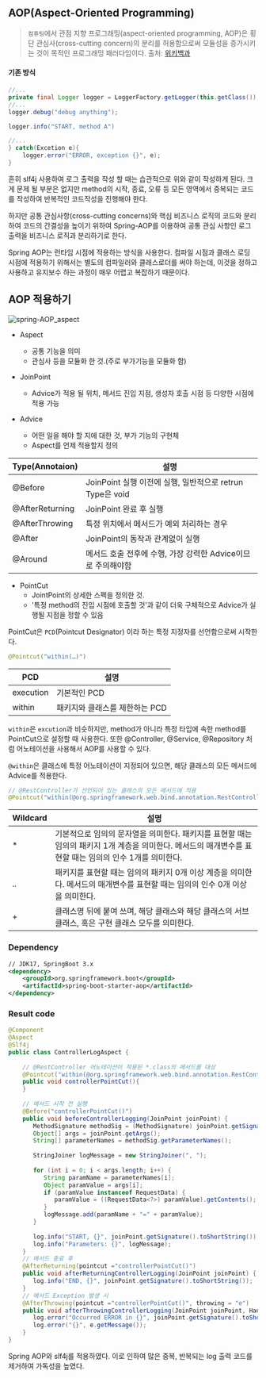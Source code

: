 
## AOP(Aspect-Oriented Programming)

> `컴퓨팅`에서 관점 지향 프로그래밍(aspect-oriented programming, AOP)은 횡단 관심사(cross-cutting concern)의 분리를 허용함으로써 모듈성을 증가시키는 것이 목적인 프로그래밍 패러다임이다. 
> 출처:  [위키백과](https://ko.wikipedia.org/wiki/%EA%B4%80%EC%A0%90_%EC%A7%80%ED%96%A5_%ED%94%84%EB%A1%9C%EA%B7%B8%EB%9E%98%EB%B0%8D)


#### 기존 방식

```java
//...
private final Logger logger = LoggerFactory.getLogger(this.getClass());
//...
logger.debug("debug anything");

logger.info("START, method A")

//...
} catch(Excetion e){
	logger.error("ERROR, exception {}", e);
}
```
흔히 slf4j 사용하여 로그 출력을 작성 할 때는 습관적으로 위와 같이 작성하게 된다. 크게 문제 될 부분은 없지만 method의 시작, 종료, 오류 등 모든 영역에서 중복되는 코드를 작성하여 반복적인 코드작성을 진행해야 한다.

하지만 공통 관심사항(cross-cutting concerns)와 핵심 비즈니스 로직의 코드와 분리하여 코드의 간결성을 높이기 위하여 Spring-AOP를 이용하여 공통 관심 사항인 로그 출력을 비즈니스 로직과 분리하기로 한다.

Spring AOP는 런타임 시점에 적용하는 방식을 사용한다. 컴파일 시점과 클래스 로딩 시점에 적용하기 위해서는 별도의 컴파일러와 클래스로더를 써야 하는데, 이것을 정하고 사용하고 유지보수 하는 과정이 매우 어렵고 복잡하기 때문이다.

## AOP 적용하기

![spring-AOP_aspect](https://velog.velcdn.com/images/kai6666/post/819d1819-7322-4804-a730-a3a9a235a5c3/image.png)


- Aspect
	- 공통 기능을 의미
	- 관심사 등을 모듈화 한 것.(주로 부가기능을 모듈화 함)
- JoinPoint
	- Advice가 적용 될 위치, 메서드 진입 지점, 생성자 호출 시점 등 다양한 시점에 적용 가능

- Advice
	- 어떤 일을 해야 할 지에 대한 것, 부가 기능의 구현체
	- Aspect를 언제 적용할지 정의

|Type(Annotaion)|설명|
|------|---|
|@Before|JoinPoint 실행 이전에 실행, 일반적으로 retrun Type은 void|
|@AfterReturning|JoinPoint 완료 후 실행|
|@AfterThrowing|특정 위치에서 메서드가 예외 처리하는 경우|
|@After|JoinPoint의 동작과 관계없이 실행|
|@Around|메서드 호출 전후에 수행, 가장 강력한 Advice이므로 주의해야함|

- PointCut
	- JointPoint의 상세한 스펙을 정의한 것.
	- '특정 method의 진입 시점에 호출할 것'과 같이 더욱 구체적으로 Advice가 실행될 지점을 정할 수 있음

PointCut은 `PCD`(Pointcut Designator) 이라 하는 특정 지정자를 선언함으로써 시작한다.

```java
@Pointcut("within(…)")
```

|PCD|설명|
|------|---|
|execution|기본적인 PCD|
|within|패키지와 클래스를 제한하는 PCD|

`within`은 `excution`과 비슷하지만, method가 아니라 특정 타입에 속한 method를 PointCut으로 설정할 때 사용한다. 또한 @Controller, @Service, @Repository 처럼 어노테이션을 사용해서 AOP를 사용할 수 있다.

`@within`은 클래스에 특정 어노테이션이 지정되어 있으면, 해당 클래스의 모든 메서드에 Advice를 적용한다.
```java
// @RestController가 선언되어 있는 클래스의 모든 메서드에 적용
@Pointcut("within(@org.springframework.web.bind.annotation.RestController *)")
```


|Wildcard|설명|
|---|---|
|&#42;|기본적으로 임의의 문자열을 의미한다. 패키지를 표현할 때는 임의의 패키지 1개 계층을 의미한다. 메서드의 매개변수를 표현할 때는 임의의 인수 1개를 의미한다.|
|..|패키지를 표현할 때는 임의의 패키지 0개 이상 계층을 의미한다. 메서드의 매개변수를 표현할 때는 임의의 인수 0개 이상을 의미한다.|
|+|클래스명 뒤에 붙여 쓰며, 해당 클래스와 해당 클래스의 서브클래스, 혹은 구현 클래스 모두를 의미한다.|


### Dependency
```xml
// JDK17, SpringBoot 3.x
<dependency>
	<groupId>org.springframework.boot</groupId> 
	<artifactId>spring-boot-starter-aop</artifactId>
</dependency>
```

### Result code
```java
@Component  
@Aspect  
@Slf4j  
public class ControllerLogAspect {  
  
    // @RestController 어노테이션이 적용된 *.class의 메서드를 대상  
    @Pointcut("within(@org.springframework.web.bind.annotation.RestController *)")  
    public void controllerPointCut(){  
    }  
  
    // 메서드 시작 전 실행  
    @Before("controllerPointCut()")  
    public void beforeControllerLogging(JoinPoint joinPoint) {  
       MethodSignature methodSig = (MethodSignature) joinPoint.getSignature();  
       Object[] args = joinPoint.getArgs();  
       String[] parameterNames = methodSig.getParameterNames();  
  
       StringJoiner logMessage = new StringJoiner(", ");  
  
       for (int i = 0; i < args.length; i++) {  
          String paramName = parameterNames[i];  
          Object paramValue = args[i];  
          if (paramValue instanceof RequestData) {  
             paramValue = ((RequestData<?>) paramValue).getContents();  
          }  
          logMessage.add(paramName + "=" + paramValue);  
       }  
  
       log.info("START, {}", joinPoint.getSignature().toShortString());  
       log.info("Parameters: {}", logMessage);  
    }  
    // 메서드 종료 후  
    @AfterReturning(pointcut ="controllerPointCut()")  
    public void afterReturningControllerLogging(JoinPoint joinPoint) {  
       log.info("END, {}", joinPoint.getSignature().toShortString());  
    }  
    // 메서드 Exception 발생 시  
    @AfterThrowing(pointcut ="controllerPointCut()", throwing = "e")  
    public void afterThrowingControllerLogging(JoinPoint joinPoint, HandyException e) {  
       log.error("Occurred ERROR in {}", joinPoint.getSignature().toShortString());  
       log.error("{}", e.getMessage());  
    }  
}
```


Spring AOP와 slf4j를 적용하였다. 이로 인하여 많은 중복, 반복되는 log 출력 코드를 제거하여 가독성을 높였다.